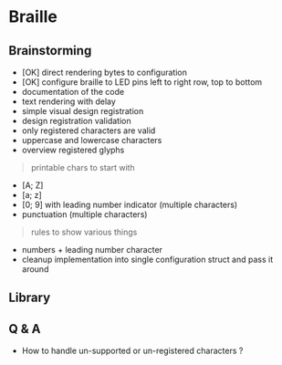 # Braille
## Brainstorming
- [OK] direct rendering bytes to configuration
- [OK] configure braille to LED pins left to right row, top to bottom
- documentation of the code
- text rendering with delay
- simple visual design registration
- design registration validation
- only registered characters are valid
- uppercase and lowercase characters
- overview registered glyphs
> printable chars to start with
   - [A; Z]
   - [a; z]
   - [0; 9] with leading number indicator (multiple characters)
   - punctuation (multiple characters)
> rules to show various things
   - numbers + leading number character
- cleanup implementation into single configuration struct and pass it around

## Library

## Q & A
- How to handle un-supported or un-registered characters ?